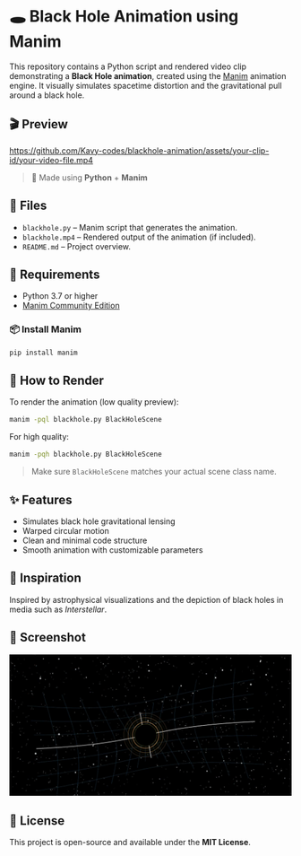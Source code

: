 # 🕳️ Black Hole Animation using Manim

This repository contains a Python script and rendered video clip demonstrating a **Black Hole animation**, created using the [Manim](https://github.com/ManimCommunity/manim) animation engine. It visually simulates spacetime distortion and the gravitational pull around a black hole.

## 🎬 Preview

https://github.com/Kavy-codes/blackhole-animation/assets/your-clip-id/your-video-file.mp4  


> 🎥 Made using **Python** + **Manim**

## 📁 Files

- `blackhole.py` – Manim script that generates the animation.
- `blackhole.mp4` – Rendered output of the animation (if included).
- `README.md` – Project overview.

## 🔧 Requirements

- Python 3.7 or higher
- [Manim Community Edition](https://docs.manim.community/en/stable/)

### 📦 Install Manim

```bash
pip install manim
```

## 🚀 How to Render

To render the animation (low quality preview):

```bash
manim -pql blackhole.py BlackHoleScene
```

For high quality:

```bash
manim -pqh blackhole.py BlackHoleScene
```

> Make sure `BlackHoleScene` matches your actual scene class name.

## ✨ Features

- Simulates black hole gravitational lensing
- Warped circular motion
- Clean and minimal code structure
- Smooth animation with customizable parameters

## 🧠 Inspiration

Inspired by astrophysical visualizations and the depiction of black holes in media such as *Interstellar*.

## 📸 Screenshot

![Black Hole Frame](screenshot.png)  


## 📜 License

This project is open-source and available under the **MIT License**.
